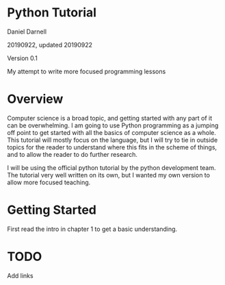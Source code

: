 # Python Tutorial

Daniel Darnell

20190922, updated 20190922

Version 0.1

My attempt to write more focused programming lessons

# Overview

Computer science is a broad topic, and getting started with any part of it can
be overwhelming. I am going to use Python programming as a jumping off point to
get started with all the basics of computer science as a whole. This tutorial
will mostly focus on the language, but I will try to tie in outside topics for
the reader to understand where this fits in the scheme of things, and to allow
the reader to do further research.

I will be using the official python tutorial by the python development team.
The tutorial very well written on its own, but I wanted my own version to allow
more focused teaching.

# Getting Started

First read the intro in chapter 1 to get a basic understanding.

# TODO

Add links
